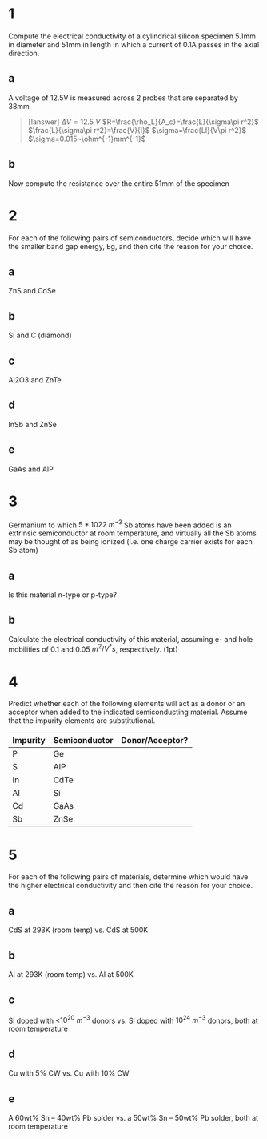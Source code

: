 # 1

Compute the electrical conductivity of a cylindrical silicon specimen 5.1mm in diameter and 51mm in length in which a current of 0.1A passes in the axial direction.

## a

A voltage of 12.5V is measured across 2 probes that are separated by 38mm

> [!answer]
> $\Delta V=12.5~V$
> $R=\frac{\rho_L}{A_c}=\frac{L}{\sigma\pi r^2}$
> $\frac{L}{\sigma\pi r^2}=\frac{V}{I}$
> $\sigma=\frac{LI}{V\pi r^2}$
> $\sigma=0.015~\ohm^{-1}mm^{-1}$

## b

Now compute the resistance over the entire 51mm of the specimen

# 2

For each of the following pairs of semiconductors, decide which will have the smaller band gap energy, Eg, and then cite the reason for your choice.

## a

ZnS and CdSe

## b

Si and C (diamond)

## c

Al2O3 and ZnTe

## d

InSb and ZnSe

## e

GaAs and AlP

# 3

Germanium to which $5*1022~m^{-3}$ Sb atoms have been added is an extrinsic semiconductor at room temperature, and virtually all the Sb atoms may be thought of as being ionized (i.e. one charge carrier exists for each Sb atom)

## a

Is this material n-type or p-type?

## b

Calculate the electrical conductivity of this material, assuming e- and hole mobilities of 0.1 and 0.05 $m^2/V^*s$, respectively. (1pt)

# 4

Predict whether each of the following elements will act as a donor or an acceptor when added to the indicated semiconducting material. Assume that the impurity elements are substitutional.

| Impurity | Semiconductor | Donor/Acceptor? |
| -------- | ------------- | --------------- |
| P        | Ge            |                 |
| S        | AlP           |                 |
| In       | CdTe          |                 |
| Al       | Si            |                 |
| Cd       | GaAs          |                 |
| Sb       | ZnSe          |                 |

# 5

For each of the following pairs of materials, determine which would have the higher electrical conductivity and then cite the reason for your choice.

## a

CdS at 293K (room temp) vs. CdS at 500K  

## b

Al at 293K (room temp) vs. Al at 500K  

## c

Si doped with <$10^{20}~ m^{-3}$ donors vs. Si doped with $10^{24}~ m^{-3}$ donors, both at room temperature

## d

Cu with 5% CW vs. Cu with 10% CW  

## e

A 60wt% Sn – 40wt% Pb solder vs. a 50wt% Sn – 50wt% Pb solder, both at room temperature
